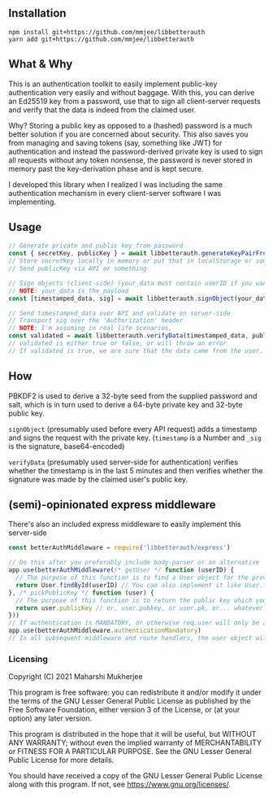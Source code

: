 ## Installation

```shell
npm install git+https://github.com/mmjee/libbetterauth
yarn add git+https://github.com/mmjee/libbetterauth
```

## What & Why

This is an authentication toolkit to easily implement public-key authentication very easily and without baggage. With this, you can derive an Ed25519 key from a password, use that to sign all client-server requests and verify that the data is indeed from the claimed user.

Why? Storing a public key as opposed to a (hashed) password is a much better solution if you are concerned about security. This  also saves you from managing and saving tokens (say, something like JWT) for authentication and instead the password-derived private key is used to sign all requests without any token nonsense, the password is never stored in memory past the key-derivation phase and is kept secure.

I developed this library when I realized I was including the same authentication mechanism in every client-server software I was implementing.

## Usage

```javascript
// Generate private and public key from password
const { secretKey, publicKey } = await libbetterauth.generateKeyPairFromPW(password, salt)
// Store secretKey locally in memory or put that in localStorage or something
// Send publicKey via API or something

// Sign objects (client-side) (your_data must contain userID if you want to make it compatible with the express middleware, see below)
// NOTE: your_data is the payload
const [timestamped_data, sig] = await libbetterauth.signObject(your_data, secretKey)

// Send timestamped_data over API and validate on server-side
// Transport sig over the 'Authorization' header
// NOTE: I'm assuming in real life scenarios,
const validated = await libbetterauth.verifyData(timestamped_data, publicKey, headers.get('authentication'))
// validated is either true or false, or will throw an error
// If validated is true, we are sure that the data came from the user.
```

## How

PBKDF2 is used to derive a 32-byte seed from the supplied password and salt, which is in turn used to derive a 64-byte private key and 32-byte public key.

`signObject` (presumably used before every API request) adds a timestamp and signs the request with the private key. (`timestamp` is a Number  and `_sig` is the signature, base64-encoded)

`verifyData` (presumably used server-side for authentication) verifies whether the timestamp is in the last 5 minutes and then verifies whether the signature was made by the claimed user's public key.

## (semi)-opinionated express middleware

There's also an included express middleware to easily implement this server-side

```javascript
const betterAuthMiddleware = require('libbetterauth/express')

// Do this after you preferably include body-parser or an alternative
app.use(betterAuthMiddleware(/* getUser */ function (userID) {
  // The purpose of this function is to find a User object for the provided user ID (as transmitted in the user, MAY NOT BE CORRECT)
  return User.findById(userID) // You can also implement it like User.findOne({ email: userID }) if you are sure that email is a unique enough identifier
}, /* pickPublicKey */ function (user) {
  // The purpose of this function is to return the public key which you have stored in the user object
  return user.publicKey // or, user.pubkey, or user.pk, or... whatever
}))
// If authentication is MANDATORY, or otherwise req.user will only be available if authentication succeeds
app.use(betterAuthMiddleware.authenticationMandatory)
// In all subsequent middleware and route handlers, the user object will be available in req.user as returned by getUser
```

### Licensing

Copyright (C) 2021 Maharshi Mukherjee

This program is free software: you can redistribute it and/or modify
it under the terms of the GNU Lesser General Public License as published by
the Free Software Foundation, either version 3 of the License, or
(at your option) any later version.

This program is distributed in the hope that it will be useful,
but WITHOUT ANY WARRANTY; without even the implied warranty of
MERCHANTABILITY or FITNESS FOR A PARTICULAR PURPOSE.  See the
GNU Lesser General Public License for more details.

You should have received a copy of the GNU Lesser General Public License
along with this program.  If not, see <https://www.gnu.org/licenses/>.
